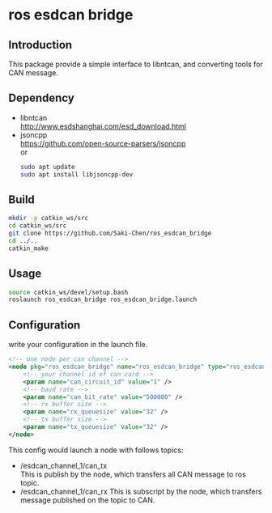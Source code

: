 # ros esdcan bridge
## Introduction
This package provide a simple interface to libntcan, and converting tools for CAN message.

## Dependency
* libntcan   
  http://www.esdshanghai.com/esd_download.html
* jsoncpp    
  https://github.com/open-source-parsers/jsoncpp   
  or
  ```bash
  sudo apt update
  sudo apt install libjsoncpp-dev
  ```

## Build
```bash
mkdir -p catkin_ws/src
cd catkin_ws/src
git clone https://github.com/Saki-Chen/ros_esdcan_bridge
cd ../..
catkin_make
```

## Usage
```bash
source catkin_ws/devel/setup.bash
roslaunch ros_esdcan_bridge ros_esdcan_bridge.launch 
```

## Configuration
write your configuration in the launch file.
```xml
<!-- one node per can channel -->
<node pkg="ros_esdcan_bridge" name="ros_esdcan_bridge" type="ros_esdcan_bridge" ns="esdcan_channel_1" output="screen">
    <!-- your channel id of can card -->
    <param name="can_circuit_id" value="1" />
    <!-- baud rate -->
    <param name="can_bit_rate" value="500000" />
    <!-- rx buffer size -->
    <param name="rx_queuesize" value="32" />
    <!-- tx buffer size -->
    <param name="tx_queuesize" value="32" />
</node>
```
This config would launch a node with follows topics:   
* /esdcan_channel_1/can_tx   
  This is publish by the node, which transfers all CAN message to ros topic.
* /esdcan_channel_1/can_rx
  This is subscript by the node, which transfers message published on the topic to CAN.